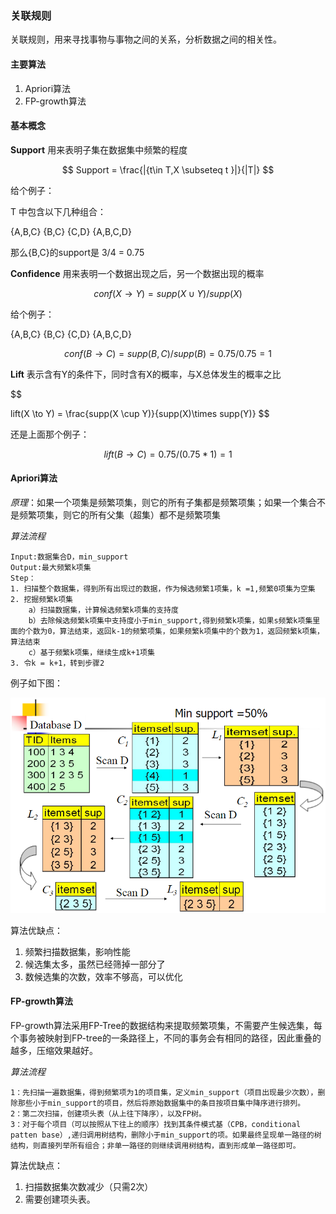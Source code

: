 ### 关联规则

关联规则，用来寻找事物与事物之间的关系，分析数据之间的相关性。

#### 主要算法
1. Apriori算法
2. FP-growth算法

#### 基本概念

**Support**
用来表明子集在数据集中频繁的程度

$$
Support = \frac{|{t\in T,X \subseteq t }|}{|T|}
$$

给个例子：

T 中包含以下几种组合：

{A,B,C}
{B,C}
{C,D}
{A,B,C,D}

那么{B,C}的support是 3/4 = 0.75

**Confidence**
用来表明一个数据出现之后，另一个数据出现的概率

$$
conf(X \to Y) = supp(X \cup Y)/supp(X)
$$

给个例子：

{A,B,C}
{B,C}
{C,D}
{A,B,C,D}

$$ 
  conf(B \to C) = 
  supp(B,C) / supp(B) = 0.75/0.75 = 1  
$$

**Lift**
表示含有Y的条件下，同时含有X的概率，与X总体发生的概率之比

$$

lift(X \to Y) = \frac{supp(X \cup Y)}{supp(X)\times supp(Y)}
$$

还是上面那个例子：

$$
lift(B \to C) = 0.75/(0.75*1) = 1
$$

#### Apriori算法
*原理*：如果一个项集是频繁项集，则它的所有子集都是频繁项集；如果一个集合不是频繁项集，则它的所有父集（超集）都不是频繁项集

*算法流程*
```
Input:数据集合D，min_support 
Output:最大频繁k项集
Step：
1. 扫描整个数据集，得到所有出现过的数据，作为候选频繁1项集，k =1,频繁0项集为空集
2. 挖掘频繁k项集
    a）扫描数据集，计算候选频繁k项集的支持度
    b）去除候选频繁k项集中支持度小于min_support,得到频繁k项集，如果s频繁k项集里面的个数为0，算法结束，返回k-1的频繁项集，如果频繁k项集中的个数为1，返回频繁k项集，算法结束
    c）基于频繁k项集，继续生成k+1项集
3. 令k = k+1，转到步骤2

```

例子如下图：

<img src = 'img/apriori.png'>

算法优缺点：

1. 频繁扫描数据集，影响性能
2. 候选集太多，虽然已经筛掉一部分了
3. 数候选集的次数，效率不够高，可以优化

#### FP-growth算法

FP-growth算法采用FP-Tree的数据结构来提取频繁项集，不需要产生候选集，每个事务被映射到FP-tree的一条路径上，不同的事务会有相同的路径，因此重叠的越多，压缩效果越好。

*算法流程*
```
1：先扫描一遍数据集，得到频繁项为1的项目集，定义min_support（项目出现最少次数），删除那些小于min_support的项目，然后将原始数据集中的条目按项目集中降序进行排列。 
2：第二次扫描，创建项头表（从上往下降序），以及FP树。 
3：对于每个项目（可以按照从下往上的顺序）找到其条件模式基（CPB，conditional patten base）,递归调用树结构，删除小于min_support的项。如果最终呈现单一路径的树结构，则直接列举所有组合；非单一路径的则继续调用树结构，直到形成单一路径即可。

```

算法优缺点：
1. 扫描数据集次数减少（只需2次）
2. 需要创建项头表。

